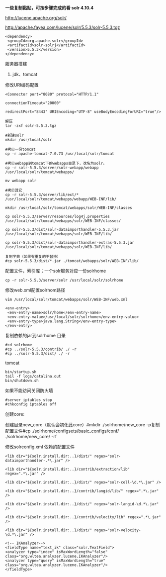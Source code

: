 **一些复制黏贴，可按步骤完成的看 solr 4.10.4**


http://lucene.apache.org/solr/

http://apache.fayea.com/lucene/solr/5.5.3/solr-5.5.3.tgz

```
<dependency>
 <groupId>org.apache.solr</groupId>
 <artifactId>solr-solrj</artifactId>
 <version>5.5.3</version>
</dependency>

```

服务器搭建

1. jdk、tomcat

修改URI编码配置
```
<Connector port="8080" protocol="HTTP/1.1"

connectionTimeout="20000"

redirectPort="8443" URIEncoding="UTF-8" useBodyEncodingForURI="true"/>
```

```
解压
tar -zxf solr-5.5.3.tgz

#新建solr
mkdir /usr/local/solr

#拷贝一份tomcat
cp -r apache-tomcat-7.0.73 /usr/local/solr/tomcat 

#拷贝webapp到tomcat下的webapps目录下，改名为solr。
cp -r solr-5.5.3/server/solr-webapp/webapp /usr/local/solr/tomcat/webapps/

mv webapp solr

#拷贝其它
cp -r solr-5.5.3/server/lib/ext/* /usr/local/solr/tomcat/webapps/webapp/WEB-INF/lib/

mkdir /usr/local/solr/tomcat/webapps/solr/WEB-INF/classes

cp solr-5.5.3/server/resources/log4j.properties /usr/local/solr/tomcat/webapps/solr/WEB-INF/classes/

cp solr-5.5.3/dist/solr-dataimporthandler-5.5.3.jar /usr/local/solr/tomcat/webapps/solr/WEB-INF/lib/

cp solr-5.5.3/dist/solr-dataimporthandler-extras-5.5.3.jar /usr/local/solr/tomcat/webapps/solr/WEB-INF/lib/

复制字典（如果有重复的不替换）
#cp solr-5.5.3/dist/*.jar ./tomcat/webapps/solr/WEB-INF/lib/

```

配置文件，索引库；一个solr服务对应一份solrhome

```
cp -r solr-5.5.3/server/solr /usr/local/solr/solrhome

```

修改web.xml配置solrhom路径
```
vim /usr/local/solr/tomcat/webapps/solr/WEB-INF/web.xml

<env-entry>
 <env-entry-name>solr/home</env-entry-name>
 <env-entry-value>/usr/local/solr/solrhome</env-entry-value>
 <env-entry-type>java.lang.String</env-entry-type>
</env-entry>

```

复制依赖的jar到solrhome 目录
```
#cd solrhome
#cp ../solr-5.5.3/contrib/ ./ -r
#cp ../solr-5.5.3/dist/ ./ -r
```

tomcat
```
bin/startup.sh
tail -f logs/catalina.out
bin/shutdown.sh
```

如果不能访问关闭防火墙
```
#server iptables stop
#chkconfig iptables off
```

创建core:

创建目录new_core（默认会初化此core）#mkdir ./solrhome/new_core -p复制配置文件#cp ./solrhome/configsets/basic_configs/conf/ ./solrhome/new_core/ -rf

修改solrconfig.xml 依赖的配置文件
```
<lib dir="${solr.install.dir:..}/dist/" regex="solr-dataimporthandler-.*\.jar" />

<lib dir="${solr.install.dir:..}/contrib/extraction/lib" regex=".*\.jar" />

<lib dir="${solr.install.dir:..}/dist/" regex="solr-cell-\d.*\.jar" />

<lib dir="${solr.install.dir:..}/contrib/langid/lib/" regex=".*\.jar" />

<lib dir="${solr.install.dir:..}/dist/" regex="solr-langid-\d.*\.jar" />

<lib dir="${solr.install.dir:..}/contrib/velocity/lib" regex=".*\.jar" />

<lib dir="${solr.install.dir:..}/dist/" regex="solr-velocity-\d.*\.jar" />

```

```
<!-- IKAnalyzer-->
<fieldType name="text_ik" class="solr.TextField"> 
<analyzer type="index" isMaxWordLength="false" class="org.wltea.analyzer.lucene.IKAnalyzer"/> 
<analyzer type="query" isMaxWordLength="true" class="org.wltea.analyzer.lucene.IKAnalyzer"/> 
</fieldType>

```

